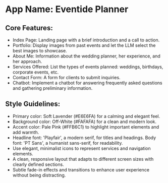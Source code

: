 # **App Name**: Eventide Planner

## Core Features:

- Index Page: Landing page with a brief introduction and a call to action.
- Portfolio: Display images from past events and let the LLM select the best images to showcase.
- About Me: Information about the wedding planner, her experience, and her approach.
- Services Offered: List the types of events planned: weddings, birthdays, corporate events, etc.
- Contact Form: A form for clients to submit inquiries.
- Chatbot: Implement a chatbot for answering frequently asked questions and gathering preliminary information.

## Style Guidelines:

- Primary color: Soft Lavender (#E6E6FA) for a calming and elegant feel.
- Background color: Off-White (#FAFAFA) for a clean and modern look.
- Accent color: Pale Pink (#FFB6C1) to highlight important elements and add warmth.
- Headline font: 'Playfair', a modern serif, for titles and headings. Body font: 'PT Sans', a humanist sans-serif, for readability.
- Use elegant, minimalist icons to represent services and navigation elements.
- A clean, responsive layout that adapts to different screen sizes with clearly defined sections.
- Subtle fade-in effects and transitions to enhance user experience without being distracting.